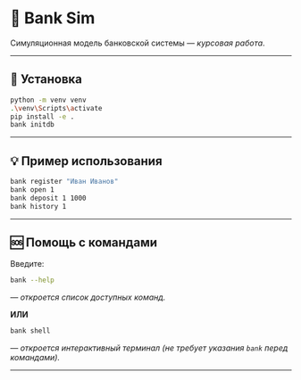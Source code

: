 # 🏦 Bank Sim

Симуляционная модель банковской системы — *курсовая работа*.

---

## 🚀 Установка

```bash
python -m venv venv
.\venv\Scripts\activate
pip install -e .
bank initdb
```

---

## 💡 Пример использования

```bash
bank register "Иван Иванов"
bank open 1
bank deposit 1 1000
bank history 1
```

---

## 🆘 Помощь с командами

Введите:

```bash
bank --help
```
*— откроется список доступных команд.*

**ИЛИ**

```bash
bank shell
```
*— откроется интерактивный терминал (не требует указания `bank` перед командами).*

---